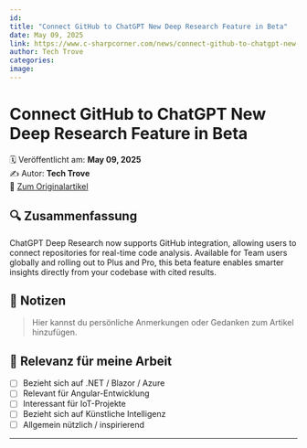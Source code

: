 ```yaml
---
id: 
title: "Connect GitHub to ChatGPT New Deep Research Feature in Beta"
date: May 09, 2025
link: https://www.c-sharpcorner.com/news/connect-github-to-chatgpt-new-deep-research-feature-in-beta
author: Tech Trove
categories: 
image: 
---
```


# Connect GitHub to ChatGPT New Deep Research Feature in Beta

🗓️ Veröffentlicht am: **May 09, 2025**  
✍️ Autor: **Tech Trove**  
🔗 [Zum Originalartikel](https://www.c-sharpcorner.com/news/connect-github-to-chatgpt-new-deep-research-feature-in-beta)

## 🔍 Zusammenfassung

ChatGPT Deep Research now supports GitHub integration, allowing users to connect repositories for real-time code analysis. Available for Team users globally and rolling out to Plus and Pro, this beta feature enables smarter insights directly from your codebase with cited results.

## 📌 Notizen

> Hier kannst du persönliche Anmerkungen oder Gedanken zum Artikel hinzufügen.

## 🧠 Relevanz für meine Arbeit

- [ ] Bezieht sich auf .NET / Blazor / Azure
- [ ] Relevant für Angular-Entwicklung
- [ ] Interessant für IoT-Projekte
- [ ] Bezieht sich auf Künstliche Intelligenz
- [ ] Allgemein nützlich / inspirierend

---
